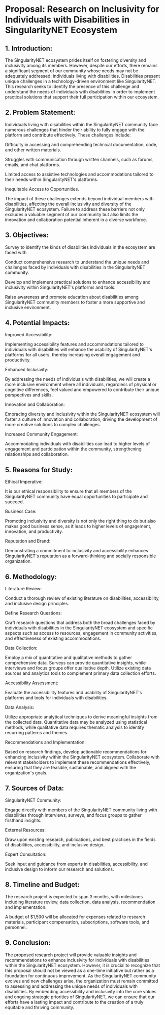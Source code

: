 # Proposal: Research on Inclusivity for Individuals with Disabilities in SingularityNET Ecosystem



## 1. Introduction:

The SingularityNET ecosystem prides itself on fostering diversity and inclusivity among its members. However, despite our efforts, there remains a significant segment of our community whose needs may not be adequately addressed: individuals living with disabilities. Disabilities present unique challenges in a technology-driven environment like SingularityNET. This research seeks to identify the presence of this challenge and understand the needs of individuals with disabilities in order to implement practical solutions that support their full participation within our ecosystem.



## 2. Problem Statement:

Individuals living with disabilities within the SingularityNET community face numerous challenges that hinder their ability to fully engage with the platform and contribute effectively. These challenges include:



Difficulty in accessing and comprehending technical documentation, code, and other written materials.

Struggles with communication through written channels, such as forums, emails, and chat platforms.

Limited access to assistive technologies and accommodations tailored to their needs within SingularityNET's platforms.

Inequitable Access to Opportunities.



The impact of these challenges extends beyond individual members with disabilities, affecting the overall inclusivity and diversity of the SingularityNET ecosystem. Failure to address these barriers not only excludes a valuable segment of our community but also limits the innovation and collaboration potential inherent in a diverse workforce.



## 3. Objectives:

Survey to identify the kinds of disabilities individuals in the ecosystem are faced with

Conduct comprehensive research to understand the unique needs and challenges faced by individuals with disabilities in the SingularityNET community.

Develop and implement practical solutions to enhance accessibility and inclusivity within SingularityNET's platforms and tools.

Raise awareness and promote education about disabilities among SingularityNET community members to foster a more supportive and inclusive environment.



## 4. Potential Impacts:

Improved Accessibility:

Implementing accessibility features and accommodations tailored to individuals with disabilities will enhance the usability of SingularityNET's platforms for all users, thereby increasing overall engagement and productivity.



Enhanced Inclusivity:

By addressing the needs of individuals with disabilities, we will create a more inclusive environment where all individuals, regardless of physical or cognitive differences, feel valued and empowered to contribute their unique perspectives and skills.



Innovation and Collaboration:

Embracing diversity and inclusivity within the SingularityNET ecosystem will foster a culture of innovation and collaboration, driving the development of more creative solutions to complex challenges.



Increased Community Engagement:

Accommodating individuals with disabilities can lead to higher levels of engagement and participation within the community, strengthening relationships and collaboration.



## 5. Reasons for Study:

Ethical Imperative:

It is our ethical responsibility to ensure that all members of the SingularityNET community have equal opportunities to participate and succeed.



Business Case:

Promoting inclusivity and diversity is not only the right thing to do but also makes good business sense, as it leads to higher levels of engagement, innovation, and productivity.



Reputation and Brand:

Demonstrating a commitment to inclusivity and accessibility enhances SingularityNET's reputation as a forward-thinking and socially responsible organization.



## 6. Methodology:

Literature Review:

Conduct a thorough review of existing literature on disabilities, accessibility, and inclusive design principles.



Define Research Questions:

Craft research questions that address both the broad challenges faced by individuals with disabilities in the SingularityNET ecosystem and specific aspects such as access to resources, engagement in community activities, and effectiveness of existing accommodations.



Data Collection:

Employ a mix of quantitative and qualitative methods to gather comprehensive data. Surveys can provide quantitative insights, while interviews and focus groups offer qualitative depth. Utilize existing data sources and analytics tools to complement primary data collection efforts.



Accessibility Assessment:

Evaluate the accessibility features and usability of SingularityNET's platforms and tools for individuals with disabilities.



Data Analysis:

Utilize appropriate analytical techniques to derive meaningful insights from the collected data. Quantitative data may be analyzed using statistical methods, while qualitative data requires thematic analysis to identify recurring patterns and themes.



Recommendations and Implementation:

Based on research findings, develop actionable recommendations for enhancing inclusivity within the SingularityNET ecosystem. Collaborate with relevant stakeholders to implement these recommendations effectively, ensuring that they are feasible, sustainable, and aligned with the organization's goals.



## 7. Sources of Data:

SingularityNET Community:

Engage directly with members of the SingularityNET community living with disabilities through interviews, surveys, and focus groups to gather firsthand insights.



External Resources:

Draw upon existing research, publications, and best practices in the fields of disabilities, accessibility, and inclusive design.



Expert Consultation:

Seek input and guidance from experts in disabilities, accessibility, and inclusive design to inform our research and solutions.



## 8. Timeline and Budget:

The research project is expected to span 3 months, with milestones including literature review, data collection, data analysis, recommendation and implementation.



A budget of $1,500 will be allocated for expenses related to research materials, participant compensation, subscriptions, software tools, and personnel.



## 9. Conclusion:

The proposed research project will provide valuable insights and recommendations to enhance inclusivity for individuals with disabilities within the SingularityNET ecosystem. However, it is crucial to recognize that this proposal should not be viewed as a one-time initiative but rather as a foundation for continuous improvement. As the SingularityNET community evolves and new challenges arise, the organization must remain committed to assessing and addressing the unique needs of individuals with disabilities. By embedding accessibility and inclusivity into the core values and ongoing strategic priorities of SingularityNET, we can ensure that our efforts have a lasting impact and contribute to the creation of a truly equitable and thriving community.



